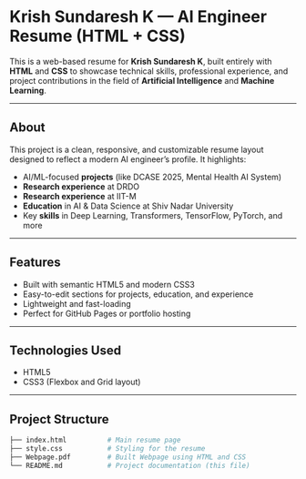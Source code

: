 # Krish Sundaresh K — AI Engineer Resume (HTML + CSS)

This is a web-based resume for **Krish Sundaresh K**, built entirely with **HTML** and **CSS** to showcase technical skills, professional experience, and project contributions in the field of **Artificial Intelligence** and **Machine Learning**.

---

## About

This project is a clean, responsive, and customizable resume layout designed to reflect a modern AI engineer’s profile. It highlights:

- AI/ML-focused **projects** (like DCASE 2025, Mental Health AI System)
- **Research experience** at DRDO
- **Research experience** at IIT-M
- **Education** in AI & Data Science at Shiv Nadar University
- Key **skills** in Deep Learning, Transformers, TensorFlow, PyTorch, and more

---

## Features

- Built with semantic HTML5 and modern CSS3
- Easy-to-edit sections for projects, education, and experience
- Lightweight and fast-loading
- Perfect for GitHub Pages or portfolio hosting

---

## Technologies Used

- HTML5
- CSS3 (Flexbox and Grid layout)

---

## Project Structure

```bash
├── index.html          # Main resume page
├── style.css           # Styling for the resume
├── Webpage.pdf         # Built Webpage using HTML and CSS
└── README.md           # Project documentation (this file)

